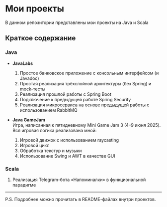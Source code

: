 # Мои проекты

В данном репозитории представлены мои проекты на Java и Scala

## Краткое содержание

### Java

- **JavaLabs**  
  1. Простое банковское приложение с консольным интерфейсом (и Javadoc)  
  2. Простая реализация трёхслойной архитектуры (без Spring) и mock-тесты  
  3. Реализация прошлой работы с Spring Boot  
  4. Подключение к предыдущей работе Spring Security  
  5. Реализация микросервиса на основе предыдущей работы с использованием RabbitMQ

- **Java GameJam**  
  Игра, написанная к пятидневному Mini Game Jam 3 (4–9 июня 2025). Вся игровая логика реализована мной:  
  1. Игровой движок с использованием raycasting  
  2. Игровой цикл  
  3. Обработка текстур и музыки  
  4. Использование Swing и AWT в качестве GUI

### Scala

1. Реализация Telegram-бота «Напоминалки» в функциональной парадигме

---

P.S. Подробнее можно прочитать в README-файлах внутри проектов.
